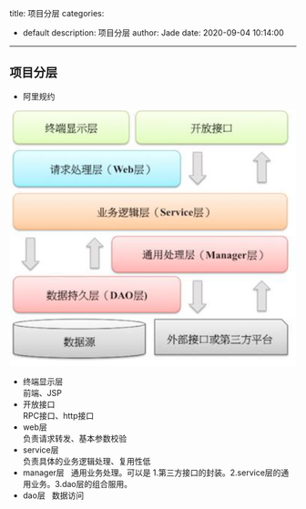 title: 项目分层
categories:
  - default
description: 项目分层
author: Jade
date: 2020-09-04 10:14:00
---

## 项目分层

- 阿里规约

![upload successful](/images/pasted-5.png)


- 终端显示层  
前端、JSP
- 开放接口  
RPC接口、http接口
- web层  
负责请求转发、基本参数校验
- service层  
负责具体的业务逻辑处理、复用性低
- manager层  
通用业务处理。可以是 1.第三方接口的封装。2.service层的通用业务。3.dao层的组合服用。
- dao层  
数据访问


